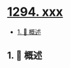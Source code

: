 # [1294. xxx](https://github.com/Tdahuyou/TNotes.leetcode/tree/main/notes/1294.%20xxx)

<!-- region:toc -->

- [1. 📝 概述](#1--概述)

<!-- endregion:toc -->

## 1. 📝 概述
